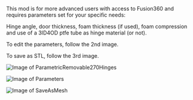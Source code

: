 This mod is for more advanced users with access to Fusion360 and requires parameters set for your specific needs: 

Hinge angle, door thickness, foam thickness (if used), foam compression and use of a 3ID4OD ptfe tube as hinge material (or not). 

To edit the parameters, follow the 2nd image.

To save as STL, follow the 3rd image. 

![Image of ParametricRemovable270Hinges](https://github.com/LoganFraser/VoronMods/blob/main/ParametricRemovable270Hinges/ParametricRemovable270Hinges.png)

![Image of Parameters](https://github.com/LoganFraser/VoronMods/blob/main/ParametricRemovable270Hinges/F3DParameters.png)

![Image of SaveAsMesh](https://github.com/LoganFraser/VoronMods/blob/main/ParametricRemovable270Hinges/SaveAsMesh.png)
